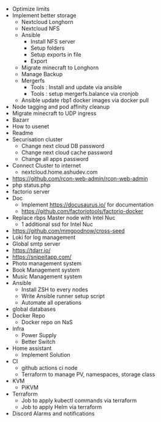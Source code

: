 + Optimize limits
+ Implement better storage
  + Nextcloud Longhorn
  + Nextcloud NFS
  + Ansible
    + Install NFS server
    + Setup folders
    + Setup exports in file
    + Export
  + Migrate minecraft to Longhorn
  + Manage Backup
  + Mergerfs
    + Tools : Install and update via ansible
    + Tools : setup mergerfs.balance via cronjob
  + Ansible update rbp1 docker images via docker pull
+ Node tagging and pod affinity cleanup
+ Migrate minecraft to UDP ingress
+ Bazarr
+ How to usenet
+ Readme
+ Securisation cluster
  + Change next cloud DB password
  + Change next cloud cache password
  + Change all apps password
+ Connect Cluster to internet
  + nextcloud.home.ashudev.com
+ https://github.com/rcon-web-admin/rcon-web-admin
+ php status.php
+ factorio server
+ Doc
  + Implement https://docusaurus.io/ for documentation
  + https://github.com/factoriotools/factorio-docker
+ Replace rbps Master node with Intel Nuc
  + 1 additional ssd for Intel Nuc
+ https://github.com/mmgoodnow/cross-seed
+ Loki for log management
+ Global smtp server
+ https://tdarr.io/
+ https://snipeitapp.com/
+ Photo management system
+ Book Management system
+ Music Management system
+ Ansible
  + Install ZSH to every nodes
  + Write Ansible runner setup script
  + Automate all operations
+ global databases
+ Docker Repo
  + Docker repo on NaS
+ Infra
  + Power Supply
  + Better Switch
+ Home assistant
  + Implement Solution
+ CI
  + github actions ci node
  + Terraform to manage PV, namespaces, storage class
+ KVM
  + PiKVM
+ Terraform
    + Job to apply kubectl commands via terraform
    + Job to apply Helm via terraform
+ Discord Alarms and notifications
